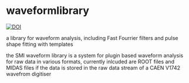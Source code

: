 # waveformlibrary
[![DOI](https://zenodo.org/badge/19593/Stefan-Meyer-Institut/waveformlibrary.svg)](https://zenodo.org/badge/latestdoi/19593/Stefan-Meyer-Institut/waveformlibrary)

a library for waveform analysis, including Fast Fourrier filters and pulse shape fitting with templates

the SMI waveform library is a system for plugin based waveform analysis for raw data in various formats,
currently inlcuded are ROOT files and MIDAS files if the data is stored in the raw data stream of a 
CAEN V1742 wavefrom digitiser
